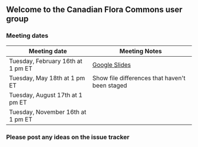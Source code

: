 ## Welcome to the Canadian Flora Commons user group

### Meeting dates

| Meeting date | Meeting Notes |
| --- | --- |
| Tuesday, February 16th at 1 pm ET | [Google Slides](https://docs.google.com/presentation/d/1_6gWA4xm5N8OVhIU8G0gMQyL-dXRqXmYgUWlMQ0ICNc/edit?usp=sharing) |
| Tuesday, May 18th at 1 pm ET | Show file differences that haven't been staged |
| Tuesday, August 17th at 1 pm ET | |
| Tuesday, November 16th at 1 pm ET | |

### Please post any ideas on the issue tracker

